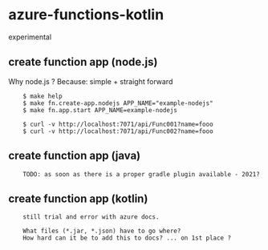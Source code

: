# azure-functions-kotlin
experimental

## create function app (node.js)

Why node.js ? 
Because: simple + straight forward

```
    $ make help
    $ make fn.create-app.nodejs APP_NAME="example-nodejs"
    $ make fn.app.start APP_NAME=example-nodejs
    
    $ curl -v http://localhost:7071/api/Func001?name=fooo
    $ curl -v http://localhost:7071/api/Func002?name=fooo
```

## create function app (java)

```
    TODO: as soon as there is a proper gradle plugin available - 2021?

```

## create function app (kotlin)

```
    still trial and error with azure docs.
    
    What files (*.jar, *.json) have to go where? 
    How hard can it be to add this to docs? ... on 1st place ?

```

